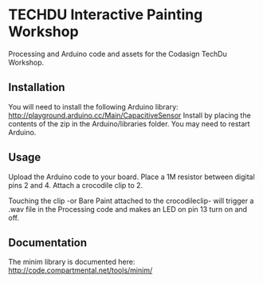 TECHDU Interactive Painting Workshop
==================

Processing and Arduino code and assets for the Codasign TechDu Workshop.

Installation
-----------
You will need to install the following Arduino library:
http://playground.arduino.cc/Main/CapacitiveSensor
Install by placing the contents of the zip in the Arduino/libraries folder. You may need to restart Arduino.

Usage
-----------
Upload the Arduino code to your board. Place a 1M resistor between digital pins 2 and 4. Attach a crocodile clip to 2. 

Touching the clip -or Bare Paint attached to the crocodileclip- will trigger a .wav file in the Processing code and makes an LED on pin 13 turn on and off.

Documentation
-----------
The minim library is documented here: http://code.compartmental.net/tools/minim/ 

